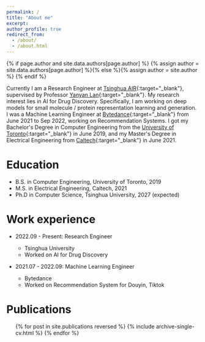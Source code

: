 ```yaml
---
permalink: /
title: "About me"
excerpt:
author_profile: true
redirect_from: 
  - /about/
  - /about.html
---
```

{% if page.author and site.data.authors[page.author] %}
  {% assign author = site.data.authors[page.author] %}{% else %}{% assign author = site.author %}
{% endif %}

Currently I am a Research Engineer at [Tsinghua AIR](https://air.tsinghua.edu.cn/en/){:target="_blank"}, supervised by Professor [Yanyan Lan](https://air.tsinghua.edu.cn/en/info/1046/1195.htm){:target="_blank"}. My research interest lies in AI for Drug Discovery. Specifically, I am working on deep models for small molecule / protein representation learning and generation. I was a Machine Learning Engineer at [Bytedance](https://www.bytedance.com/en/){:target="_blank"} from June 2021 to Sep 2022, working on Recommendation Systems. I got my Bachelor's Degree in Computer Engineering from the [University of Toronto](https://www.ece.utoronto.ca/){:target="_blank"} in June 2019, and my Master's Degree in Electrical Engineering from [Caltech](https://www.caltech.edu/){:target="_blank"} in June 2021.


Education
======
* B.S. in Computer Engineering, University of Toronto, 2019
* M.S. in Electrical Engineering, Caltech, 2021
* Ph.D in Computer Science, Tsinghua University, 2027 (expected)

Work experience
======

* 2022.09 - Present: Research Engineer
  * Tsinghua University
  * Worked on AI for Drug Discovery

* 2021.07 - 2022.09: Machine Learning Engineer
  * Bytedance
  * Worked on Recommendation System for Douyin, Tiktok

Publications
======
  <ul>{% for post in site.publications reversed %}
    {% include archive-single-cv.html %}
  {% endfor %}</ul>
